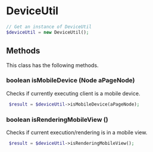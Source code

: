 # DeviceUtil

```php
// Get an instance of DeviceUtil
$deviceUtil = new DeviceUtil();
```


## Methods
This class has the following methods.


### boolean isMobileDevice (Node aPageNode)
Checks if currently executing client is a mobile device.

```php
 $result = $deviceUtil->isMobileDevice(aPageNode);
```


### boolean isRenderingMobileView ()
Checks if current execution/rendering is in a mobile view.

```php
 $result = $deviceUtil->isRenderingMobileView();
```

